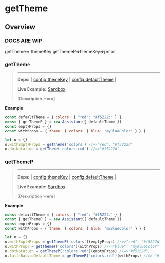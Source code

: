 #  getTheme
## Overview
### DOCS ARE WIP
getTheme=> themeKey 
getThemeP=>themeKey=>props

### getTheme
>---
>**Deps:** | [config.themeKey](#config) | [config.defaultTheme](#config) |
>
>**Live Example:** [Sandbox](https://nr15m67qzp.codesandbox.io/getTheme)
>
>[Description Here]

**Example**

```javascript
const defaultTheme = { colors: { "red": "#f5222d" } }
const { getThemeP } = new Assistant({ defaultTheme })
const emptyProps = {}
const withProps = { theme: { colors: { blue: 'myBlueColor' } } }

let o = {}
o.withEmptyProps = getTheme('colors') //=>"red": "#f5222d"
o.dotNotation = getTheme('colors.red') //=>"#f5222d",
```
>

### getThemeP
>---
>**Deps:** | [config.themeKey](#config) | [config.defaultTheme](#config) |
>
>**Live Example:** [Sandbox](https://nr15m67qzp.codesandbox.io/getTheme)
>
>[Description Here]

**Example**

```javascript
const defaultTheme = { colors: { "red": "#f5222d" } }
const { getThemeP } = new Assistant({ defaultTheme })
const emptyProps = {}
const withProps = { theme: { colors: { blue: 'myBlueColor' } } }

let o = {}
o.withEmptyProps = getThemeP('colors')(emptyProps) //=>"red": "#f5222d"
o.withProps = getThemeP('colors')(withProps) //=>"blue": "myBlueColor"
o.dotNotation = getThemeP('colors.red')(emptyProps) //=>"#f5222d",
o.fallsBacktoDefaultTheme = getThemeP('colors.red')(withProps) //=> "#f5222d"

```